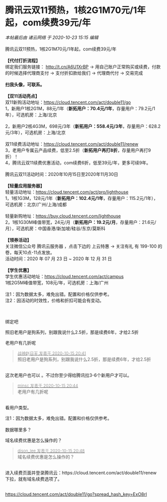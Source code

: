 # 腾讯云双11预热，1核2G1M70元/1年起，com续费39元/年


<i class="pstatus"> 本帖最后由 诸云网络 于 2020-10-23 15:15 编辑 </i><br />
<br />
腾讯云双11预热，1核2G1M70元/1年起，com续费39元/年<br />
<br />
<strong>【代付打折流程】</strong><br />
绑定我们服务链接： http://t.cn/A6U1XrBP -&gt; 用自己账户正常购买或续费，付款的时候选择代理商支付 -&gt; 支付折扣款给我们 -&gt; 代理商代付 -&gt; 交易完成<br />
<br />
<strong>扫我头像，可联系。</strong><br />
<br />
<strong>【双11活动亮点】</strong><br />
双11新购活动地址：https://cloud.tencent.com/act/double11/go<br />
1，新用户1核2G1M，88元/1年（<strong>新拓用户：70.4元/1年</strong>，存量用户：79.2元/1年），可选机房：上海/北京<br />
<br />
2，新用户2核4G3M，698元/3年（<strong>新拓用户：558.4元/3年</strong>，存量用户：628.2元/3年），可选机房：上海/北京<br />
<br />
双11续费活动地址：https://cloud.tencent.com/act/double11/renew<br />
3，老用户专属云产品续费，低至2.5折（<strong>新拓用户再打8折</strong>，存量用户再打9折）！<br />
4，腾讯云双11续费优惠活动，com续费6折，低至39元/年，更多可续9年。<br />
<br />
腾讯云双11活动时间：2020年10月15日至2020年11月30日<br />
<br />
<strong>【轻量应用服务器】</strong><br />
轻量活动地址：https://cloud.tencent.com/act/pro/lighthouse<br />
1，1核1G3M，128元/1年（<strong>新拓用户：102.4元/1年</strong>，存量用户：115.2元/1年），可选机房：北京/广州/上海/成都<br />
<br />
轻量新购地址：https://buy.cloud.tencent.com/lighthouse<br />
2，1核1G30M峰值带宽，24元/月（<strong>新拓用户：19.2元/月</strong>，存量用户：21.6元/月），可选机房：中国香港/新加坡/硅谷/东京/莫斯科<br />
<br />
<strong>【领券活动】</strong><br />
关注微信公众号 腾讯云服务器 ，点击下边的 上云特惠 -&gt; 关注有礼 有 199-100 的卷，每天10点-11点发放。<br />
活动时间：2020 年 07 月 23 日 ~ 2020 年 12 月 31 日<br />
<br />
<strong>【学生优惠】</strong><br />
学生优惠活动地址：https://cloud.tencent.com/act/campus<br />
1核2G5M峰值带宽，108元/年，可选机房：上海/广州<br />
<br />
注1：因为数据太多，难免出错。配置和价格仅供参考。<br />
注2：因活动的时效性，价格和折扣可能会有变动。<br />
<br />
<br />


绑定吧

照旧老用户是狗系列，别跟我说什么2.5折，那是续费6年，才给2.5折

老用户有几折呢

<div class="quote"><blockquote><font size="2"><a href="https://www.hostloc.com/forum.php?mod=redirect&amp;goto=findpost&amp;pid=9306168&amp;ptid=754728" target="_blank"><font color="#999999">战神赵日天 发表于 2020-10-15 20:41</font></a></font><br />
照旧老用户是狗系列，别跟我说什么2.5折，那是续费6年，才给2.5折</blockquote></div><br />
这次老用户也可以 。不过你至少得给腾讯拉3-6个新用户才可以。

<div class="quote"><blockquote><font size="2"><a href="https://www.hostloc.com/forum.php?mod=redirect&amp;goto=findpost&amp;pid=9306177&amp;ptid=754728" target="_blank"><font color="#999999">minsc 发表于 2020-10-15 20:44</font></a></font><br />
老用户有几折呢</blockquote></div><br />
看用户类型。

注1：因为数据太多，难免出错。配置和价格仅供参考。<br />
<br />
数据哪里多？<img src="static/image/smiley/default/lol.gif" smilieid="12" border="0" alt="" />

域名续费优惠是怎么操作的？<img src="static/image/smiley/default/sweat.gif" smilieid="10" border="0" alt="" /><img src="static/image/smiley/default/sweat.gif" smilieid="10" border="0" alt="" /><img src="static/image/smiley/default/sweat.gif" smilieid="10" border="0" alt="" />

<div class="quote"><blockquote><font size="2"><a href="https://www.hostloc.com/forum.php?mod=redirect&amp;goto=findpost&amp;pid=9306206&amp;ptid=754728" target="_blank"><font color="#999999">dison_lee 发表于 2020-10-15 20:48</font></a></font><br />
域名续费优惠是怎么操作的？</blockquote></div><br />
进入续费页面并登录腾讯云：https://cloud.tencent.com/act/double11/renew<br />
下拉，就有域名续费选项了。<br />
<br />
<img id="aimg_ZivRJ" onclick="zoom(this, this.src, 0, 0, 0)" class="zoom" src="https://i.loli.net/2020/10/15/ayHlw1NizWgCKRB.png" onmouseover="img_onmouseoverfunc(this)" onload="thumbImg(this)" border="0" alt="" /><br />


<a href="https://cloud.tencent.com/act/double11/go?spread_hash_key=ExO8rI" target="_blank">https://cloud.tencent.com/act/double11/go?spread_hash_key=ExO8rI</a><br />
<br />
<img src="static/image/smiley/default/lol.gif" smilieid="12" border="0" alt="" /><img src="static/image/smiley/default/lol.gif" smilieid="12" border="0" alt="" /><img src="static/image/smiley/default/lol.gif" smilieid="12" border="0" alt="" /><img src="static/image/smiley/default/lol.gif" smilieid="12" border="0" alt="" />
